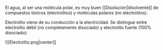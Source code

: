 
El agua, al ser una molécula polar, es muy buen [[Disolución|disolvente]] de compuestos iónicos (electrolitos) y moléculas polares (no electrolitos). 

Electrolito viene de su conducción a la electricidad. Se distingue entre electrolito débil (no completamente disociado) y electrolito fuerte ($100\%$ disociado): 

![[Electrolito.png|center]]

